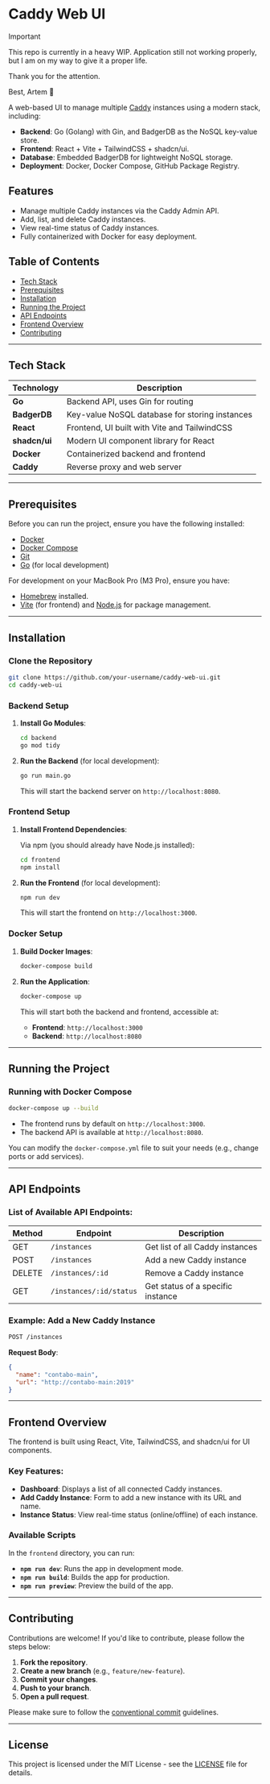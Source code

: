 # Caddy Web UI

> [!IMPORTANT]
> This repo is currently in a heavy WIP. Application still not working properly, but I am on my way to give it a proper life.
>
> Thank you for the attention.
>
> Best,
> Artem 🫶

A web-based UI to manage multiple [Caddy](https://caddyserver.com/) instances using a modern stack, including:

- **Backend**: Go (Golang) with Gin, and BadgerDB as the NoSQL key-value store.
- **Frontend**: React + Vite + TailwindCSS + shadcn/ui.
- **Database**: Embedded BadgerDB for lightweight NoSQL storage.
- **Deployment**: Docker, Docker Compose, GitHub Package Registry.

## Features

- Manage multiple Caddy instances via the Caddy Admin API.
- Add, list, and delete Caddy instances.
- View real-time status of Caddy instances.
- Fully containerized with Docker for easy deployment.

## Table of Contents

- [Tech Stack](#tech-stack)
- [Prerequisites](#prerequisites)
- [Installation](#installation)
- [Running the Project](#running-the-project)
- [API Endpoints](#api-endpoints)
- [Frontend Overview](#frontend-overview)
- [Contributing](#contributing)

---

## Tech Stack

| Technology    | Description                                    |
| ------------- | ---------------------------------------------- |
| **Go**        | Backend API, uses Gin for routing              |
| **BadgerDB**  | Key-value NoSQL database for storing instances |
| **React**     | Frontend, UI built with Vite and TailwindCSS   |
| **shadcn/ui** | Modern UI component library for React          |
| **Docker**    | Containerized backend and frontend             |
| **Caddy**     | Reverse proxy and web server                   |

---

## Prerequisites

Before you can run the project, ensure you have the following installed:

- [Docker](https://docs.docker.com/get-docker/)
- [Docker Compose](https://docs.docker.com/compose/install/)
- [Git](https://git-scm.com/)
- [Go](https://golang.org/doc/install) (for local development)

For development on your MacBook Pro (M3 Pro), ensure you have:

- [Homebrew](https://brew.sh/) installed.
- [Vite](https://vitejs.dev/) (for frontend) and [Node.js](https://nodejs.org/en/) for package management.

---

## Installation

### Clone the Repository

```bash
git clone https://github.com/your-username/caddy-web-ui.git
cd caddy-web-ui
```

### Backend Setup

1. **Install Go Modules**:

   ```bash
   cd backend
   go mod tidy
   ```

2. **Run the Backend** (for local development):

   ```bash
   go run main.go
   ```

   This will start the backend server on `http://localhost:8080`.

### Frontend Setup

1. **Install Frontend Dependencies**:

   Via npm (you should already have Node.js installed):

   ```bash
   cd frontend
   npm install
   ```

2. **Run the Frontend** (for local development):

   ```bash
   npm run dev
   ```

   This will start the frontend on `http://localhost:3000`.

### Docker Setup

1. **Build Docker Images**:

   ```bash
   docker-compose build
   ```

2. **Run the Application**:

   ```bash
   docker-compose up
   ```

   This will start both the backend and frontend, accessible at:

   - **Frontend**: `http://localhost:3000`
   - **Backend**: `http://localhost:8080`

---

## Running the Project

### Running with Docker Compose

```bash
docker-compose up --build
```

- The frontend runs by default on `http://localhost:3000`.
- The backend API is available at `http://localhost:8080`.

You can modify the `docker-compose.yml` file to suit your needs (e.g., change ports or add services).

---

## API Endpoints

### List of Available API Endpoints:

| Method | Endpoint                | Description                       |
| ------ | ----------------------- | --------------------------------- |
| GET    | `/instances`            | Get list of all Caddy instances   |
| POST   | `/instances`            | Add a new Caddy instance          |
| DELETE | `/instances/:id`        | Remove a Caddy instance           |
| GET    | `/instances/:id/status` | Get status of a specific instance |

### Example: Add a New Caddy Instance

```bash
POST /instances
```

**Request Body**:

```json
{
  "name": "contabo-main",
  "url": "http://contabo-main:2019"
}
```

---

## Frontend Overview

The frontend is built using React, Vite, TailwindCSS, and shadcn/ui for UI components.

### Key Features:

- **Dashboard**: Displays a list of all connected Caddy instances.
- **Add Caddy Instance**: Form to add a new instance with its URL and name.
- **Instance Status**: View real-time status (online/offline) of each instance.

### Available Scripts

In the `frontend` directory, you can run:

- **`npm run dev`**: Runs the app in development mode.
- **`npm run build`**: Builds the app for production.
- **`npm run preview`**: Preview the build of the app.

---

## Contributing

Contributions are welcome! If you'd like to contribute, please follow the steps below:

1. **Fork the repository**.
2. **Create a new branch** (e.g., `feature/new-feature`).
3. **Commit your changes**.
4. **Push to your branch**.
5. **Open a pull request**.

Please make sure to follow the [conventional commit](https://www.conventionalcommits.org/en/v1.0.0/) guidelines.

---

## License

This project is licensed under the MIT License - see the [LICENSE](LICENSE) file for details.
